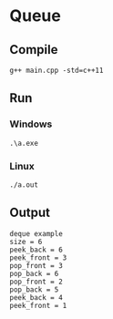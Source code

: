 # Queue

## Compile 

```
g++ main.cpp -std=c++11
```

## Run

### Windows

```
.\a.exe
```

### Linux

```
./a.out
```

## Output

```
deque example
size = 6
peek_back = 6
peek_front = 3
pop_front = 3
pop_back = 6
pop_front = 2
pop_back = 5
peek_back = 4
peek_front = 1
```